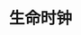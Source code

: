 ---
description: 评估下你还能活多久。
layout: post
results:
- primaryGenreName: Health & Fitness
  version: '1.0.1'
  trackViewUrl: https://itunes.apple.com/cn/app/sheng-ming-shi-zhong/id947189466?mt=8&uo=4
  artworkUrl100: http://a413.phobos.apple.com/us/r30/Purple1/v4/6e/50/58/6e505889-16e1-021b-7729-f658081873d3/pr_source.png?downloadKey=1420548540_a6a0eab4698bb5f295ad51a550147a2f
  artworkUrl60: http://a513.phobos.apple.com/us/r30/Purple3/v4/92/83/db/9283db60-e49f-0d86-6604-630bbbc52272/120.png
  userRatingCountForCurrentVersion: 37
  minimumOsVersion: '7.0'
  sellerName: David Gothic
  supportedDevices:
  - iPhone4S
  - iPadFourthGen
  - iPhone4
  - iPadFourthGen4G
  - iPhone5
  - iPodTouchFifthGen
  - iPad2Wifi
  - iPad23G
  - iPhone5s
  - iPadMini
  - iPhone5c
  - iPadThirdGen4G
  - iPadMini4G
  - iPadThirdGen
  genres:
  - 健康健美
  - 医疗
  trackName: 生命时钟
  description: '生命时钟，致力于成为国内一流的生活习惯测评和自我管理平台。

    剑桥大学统计学家大卫.斯皮格尔特博士：“35岁以后，每一个微生命，就是余下生命的一百万分之一”。每吸一支烟，会减少0.5个微生命；每天锻炼20分钟，会增加2个微生命......日常生活习惯正影响着每个人的微生命个数及寿命长短！

    -我们通过最科学的评估工具测评日常生活习惯对微生命数值的影响，为用户提供合理的建议，传递健康的生活方式；

    -我们通过数据监测及智能分析，为用户提供健康预警，帮助降低患病风险；

    本应用是您保持健康生活习惯的良好助手，它可以帮助您:

    -随时随地测评生活习惯；

    -轻松获取合理建议；

    -有效降低患病风险；


    包含功能：

    1. 生活习惯及微生命测评

    2. 合理建议及健康预警

    3. 个人健康数据管理'
  price: 0
  trackId: 947189466
  releaseDate: '2014-12-30T01:26:28Z'
  advisories:
  - 偶尔/轻度医药/医疗信息
  screenshotUrls:
  - http://a1.mzstatic.com/us/r30/Purple3/v4/87/2b/a6/872ba6f7-747c-0dd1-301a-789d864b9640/screen1136x1136.jpeg
  - http://a4.mzstatic.com/us/r30/Purple3/v4/94/fb/9e/94fb9e3e-9ce5-31f3-d8d4-d8ec49f9acaa/screen1136x1136.jpeg
  - http://a5.mzstatic.com/us/r30/Purple1/v4/0b/3a/08/0b3a08e0-cb2a-d5c1-bb87-e3bf6b794cda/screen1136x1136.jpeg
  - http://a2.mzstatic.com/us/r30/Purple1/v4/81/2a/e6/812ae667-b37e-37b0-a4bd-86632c63a98f/screen1136x1136.jpeg
  artistViewUrl: https://itunes.apple.com/cn/artist/david-gothic/id760143888?uo=4
  primaryGenreId: 6013
  userRatingCount: 37
  averageUserRatingForCurrentVersion: 5
  kind: software
  fileSizeBytes: '8504517'
  bundleId: com.cinkate.microlife
  trackContentRating: 12+
  artistName: David Gothic
  trackCensoredName: 生命时钟
  isGameCenterEnabled: false
  contentAdvisoryRating: 12+
  languageCodesISO2A:
  - EN
  averageUserRating: 5
  features: &a []
  wrapperType: software
  artworkUrl512: http://a413.phobos.apple.com/us/r30/Purple1/v4/6e/50/58/6e505889-16e1-021b-7729-f658081873d3/pr_source.png?downloadKey=1420548540_a6a0eab4698bb5f295ad51a550147a2f
  formattedPrice: 免费
  artistId: 760143888
  genreIds:
  - '6013'
  - '6020'
  currency: CNY
  ipadScreenshotUrls: *a
category: 健康健美
tags: tag1
resultCount: 1
title: 生命时钟

---